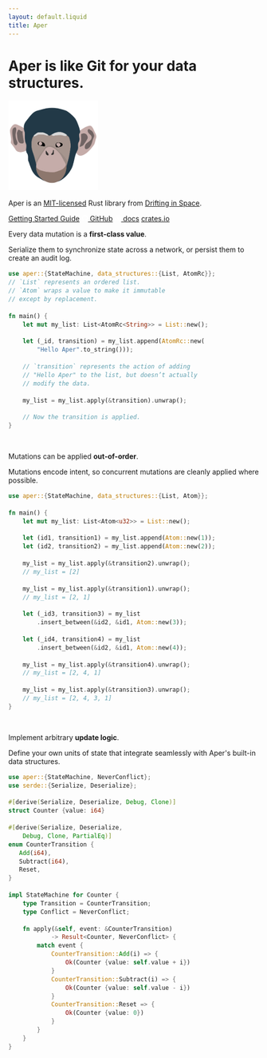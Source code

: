 ```yaml
---
layout: default.liquid
title: Aper
---
```

<div id="header">
    <h1>Aper is like Git for your data structures.</h1>
    <div id="image">
        <img src="ape.svg" style="width: 180px; height: 180px;" />
    </div>
</div>
<p class="explanation">Aper is an <a href="https://github.com/aper-dev/aper/blob/main/LICENSE">MIT-licensed</a> Rust library from <a href="https://driftingin.space/">Drifting in Space</a>.</p>

<div class="buttons">
<a class="button primary" href="/guide/">Getting Started Guide</a>
<a class="button" href="https://github.com/aper-dev/aper">
<svg style="display: inline; width: 13px; fill: white;" role="img" viewBox="0 0 24 24" xmlns="http://www.w3.org/2000/svg"><title>GitHub icon</title><path d="M12 .297c-6.63 0-12 5.373-12 12 0 5.303 3.438 9.8 8.205 11.385.6.113.82-.258.82-.577 0-.285-.01-1.04-.015-2.04-3.338.724-4.042-1.61-4.042-1.61C4.422 18.07 3.633 17.7 3.633 17.7c-1.087-.744.084-.729.084-.729 1.205.084 1.838 1.236 1.838 1.236 1.07 1.835 2.809 1.305 3.495.998.108-.776.417-1.305.76-1.605-2.665-.3-5.466-1.332-5.466-5.93 0-1.31.465-2.38 1.235-3.22-.135-.303-.54-1.523.105-3.176 0 0 1.005-.322 3.3 1.23.96-.267 1.98-.399 3-.405 1.02.006 2.04.138 3 .405 2.28-1.552 3.285-1.23 3.285-1.23.645 1.653.24 2.873.12 3.176.765.84 1.23 1.91 1.23 3.22 0 4.61-2.805 5.625-5.475 5.92.42.36.81 1.096.81 2.22 0 1.606-.015 2.896-.015 3.286 0 .315.21.69.825.57C20.565 22.092 24 17.592 24 12.297c0-6.627-5.373-12-12-12"/></svg>
GitHub</a>
<a class="button" href="https://docs.rs/aper/">
<svg xmlns="http://www.w3.org/2000/svg" style="display: inline; width: 13px; fill: white;" viewBox="0 0 512 512"><path d="M488.6 250.2L392 214V105.5c0-15-9.3-28.4-23.4-33.7l-100-37.5c-8.1-3.1-17.1-3.1-25.3 0l-100 37.5c-14.1 5.3-23.4 18.7-23.4 33.7V214l-96.6 36.2C9.3 255.5 0 268.9 0 283.9V394c0 13.6 7.7 26.1 19.9 32.2l100 50c10.1 5.1 22.1 5.1 32.2 0l103.9-52 103.9 52c10.1 5.1 22.1 5.1 32.2 0l100-50c12.2-6.1 19.9-18.6 19.9-32.2V283.9c0-15-9.3-28.4-23.4-33.7zM358 214.8l-85 31.9v-68.2l85-37v73.3zM154 104.1l102-38.2 102 38.2v.6l-102 41.4-102-41.4v-.6zm84 291.1l-85 42.5v-79.1l85-38.8v75.4zm0-112l-102 41.4-102-41.4v-.6l102-38.2 102 38.2v.6zm240 112l-85 42.5v-79.1l85-38.8v75.4zm0-112l-102 41.4-102-41.4v-.6l102-38.2 102 38.2v.6z"></path></svg>
docs</a>
<a class="button" href="https://crates.io/crates/aper">crates.io</a>
</div>

<div class="code-caption">
    <p>Every data mutation is a <strong>first-class value</strong>.</p>
    <p>Serialize them to synchronize state across a network, or persist them to create an audit log.</p>
</div>

```rust
use aper::{StateMachine, data_structures::{List, AtomRc}};
// `List` represents an ordered list.
// `Atom` wraps a value to make it immutable
// except by replacement.

fn main() {
    let mut my_list: List<AtomRc<String>> = List::new();
    
    let (_id, transition) = my_list.append(AtomRc::new(
        "Hello Aper".to_string()));

    // `transition` represents the action of adding
    // "Hello Aper" to the list, but doesn’t actually
    // modify the data.

    my_list = my_list.apply(&transition).unwrap();

    // Now the transition is applied.
}
```

<br clear="both" />

<div class="code-caption">
    <p>Mutations can be applied <strong>out-of-order</strong>.</p>
    <p>Mutations encode intent, so concurrent mutations are cleanly applied where possible.</p>
</div>

```rust
use aper::{StateMachine, data_structures::{List, Atom}};

fn main() {
    let mut my_list: List<Atom<u32>> = List::new();
    
    let (id1, transition1) = my_list.append(Atom::new(1));
    let (id2, transition2) = my_list.append(Atom::new(2));

    my_list = my_list.apply(&transition2).unwrap();
    // my_list = [2]
    
    my_list = my_list.apply(&transition1).unwrap();
    // my_list = [2, 1]

    let (_id3, transition3) = my_list
        .insert_between(&id2, &id1, Atom::new(3));

    let (_id4, transition4) = my_list
        .insert_between(&id2, &id1, Atom::new(4));

    my_list = my_list.apply(&transition4).unwrap();
    // my_list = [2, 4, 1]
    
    my_list = my_list.apply(&transition3).unwrap();
    // my_list = [2, 4, 3, 1]
}
```

<br clear="both" />

<div class="code-caption">
    <p>Implement arbitrary <strong>update logic</strong>.</p>
    <p>Define your own units of state that integrate seamlessly with Aper's built-in data structures.</p>
</div>

```rust
use aper::{StateMachine, NeverConflict};
use serde::{Serialize, Deserialize};

#[derive(Serialize, Deserialize, Debug, Clone)]
struct Counter {value: i64}

#[derive(Serialize, Deserialize,
    Debug, Clone, PartialEq)]
enum CounterTransition {
   Add(i64),
   Subtract(i64),
   Reset,
}

impl StateMachine for Counter {
    type Transition = CounterTransition;
    type Conflict = NeverConflict;

    fn apply(&self, event: &CounterTransition)
            -> Result<Counter, NeverConflict> {
        match event {
            CounterTransition::Add(i) => {
                Ok(Counter {value: self.value + i})
            }
            CounterTransition::Subtract(i) => {
                Ok(Counter {value: self.value - i})
            }
            CounterTransition::Reset => {
                Ok(Counter {value: 0})
            }
        }
    }
}
```

<br style="clear: both;" />